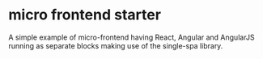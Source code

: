 # micro frontend starter
A simple example of micro-frontend having React, Angular and AngularJS running as separate blocks making use of the single-spa library.


